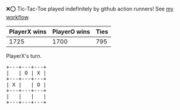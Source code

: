 :x::o: Tic-Tac-Toe played indefinitely by github action runners! See [my workflow](.github/workflows/play.yaml).

|PlayerX wins|PlayerO wins|Ties|
|-|-|-|
|1725|1700|795|

PlayerX's turn.

<pre>
+---+---+---+
|   | O | X |
+---+---+---+
| X |   | O |
+---+---+---+
|   |   |   |
+---+---+---+
</pre>
